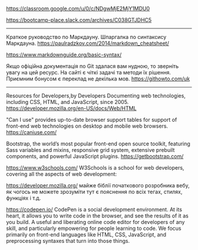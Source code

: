 https://classroom.google.com/u/0/c/NDgwMjE2MjY1MDU0

https://bootcamp-place.slack.com/archives/C038GTJDHC5

----------------------
Краткое руководство по Маркдауну. Шпаргалка по синтаксису Маркдауна.
https://paulradzkov.com/2014/markdown_cheatsheet/

https://www.markdownguide.org/basic-syntax/

Якщо офіційна документація по Git здалася вам нудною, то зверніть увагу на цей ресурс.
На сайті є чіткі задачі та методи їх рішення. Приємним бонусом є переклад не декілька мов.
https://githowto.com/uk

---------------------
Resources for Developers,by Developers
Documenting web technologies, including CSS, HTML, and JavaScript, since 2005.
https://developer.mozilla.org/en-US/docs/Web/HTML

"Can I use" provides up-to-date browser support tables for support of front-end web technologies on desktop and mobile web browsers.
https://caniuse.com/

Bootstrap, the world’s most popular front-end open source toolkit, featuring Sass variables and mixins, responsive grid system, extensive prebuilt components, and powerful JavaScript plugins.
https://getbootstrap.com/

https://www.w3schools.com/
W3Schools is a school for web developers, covering all the aspects of web development:

https://developer.mozilla.org/
 майже біблії початкового розробника вебу, як чогось не можете зрозуміти тут є пояснення по всіх тегах, стилях, функціях і т.д.

https://codepen.io/
CodePen is a social development environment. At its heart, it allows you to write code in the browser, and see the results of it as you build. A useful and liberating online code editor for developers of any skill, and particularly empowering for people learning to code. We focus primarily on front-end languages like HTML, CSS, JavaScript, and preprocessing syntaxes that turn into those things.
